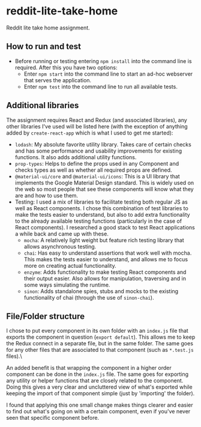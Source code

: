 # reddit-lite-take-home

Reddit lite take home assignment.

## How to run and test

- Before running or testing entering `npm install` into the command line is required. After this you have two options:
	- Enter `npm start` into the command line to start an ad-hoc webserver that serves the application.
	- Enter `npm test` into the command line to run all available tests. 

## Additional libraries

The assignment requires React and Redux (and associated libraries), any other libraries I've used will be listed here (with the exception of anything added by `create-react-app` which is what I used to get me started):

- `lodash`: My absolute favorite utility library. Takes care of certain checks and has some performance and usability improvements for existing functions. It also adds additional utility functions.
- `prop-types`: Helps to define the props used in any Component and checks types as well as whether all required props are defined.
- `@material-ui/core` and `@material-ui/icons`: This is a UI library that implements the Google Material Design standard. This is widely used on the web so most people that see these components will know what they are and how to use them.
- Testing: I used a mix of libraries to facilitate testing both regular JS as well as React components. I chose this combination of test libraries to make the tests easier to understand, but also to add extra functionality to the already available testing functions (particularly in the case of React components). I researched a good stack to test React applications a while back and came up with these.
	- `mocha`: A relatively light weight but feature rich testing library that allows asynchronous testing.
	- `chai`: Has easy to understand assertions that work well with mocha. This makes the tests easier to understand, and allows me to focus more on creating actual functionality.
	- `enzyme`: Adds functionality to make testing React components and their output easier. Also allows for manipulation, traversing and in some ways simulating the runtime.
	- `sinon`: Adds standalone spies, stubs and mocks to the existing functionality of chai (through the use of `sinon-chai`).


## File/Folder structure

I chose to put every component in its own folder with an `index.js` file that exports the component in question (`export default`). This allows me to keep the Redux connect in a separate file, but in the same folder. The same goes for any other files that are associated to that component (such as `*.test.js` files).\

An added benefit is that wrapping the component in a higher order component can be done in the `index.js` file. The same goes for exporting any utility or helper functions that are closely related to the component. Doing this gives a very clear and uncluttered view of what's exported while keeping the import of that component simple (just by 'importing' the folder).

I found that applying this one small change makes things clearer and easier to find out what's going on with a certain component, even if you've never seen that specific component before.
